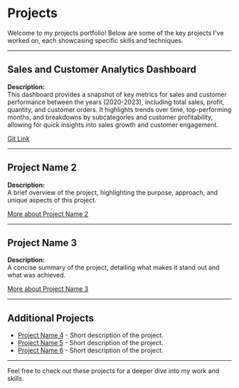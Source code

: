 # Projects

Welcome to my projects portfolio! Below are some of the key projects I've worked on, each showcasing specific skills and techniques.

---

## Sales and Customer Analytics Dashboard 
**Description:**  
This dashboard provides a snapshot of key metrics for sales and customer performance between the years (2020-2023), including total sales, profit, quantity, and customer orders. It highlights trends over time, top-performing months, and breakdowns by subcategories and customer profitability, allowing for quick insights into sales growth and customer engagement.

[Git Link](https://github.com/darklord-57/darklord/tree/main/visualization/tableau/project_sales)




---

## Project Name 2
**Description:**  
A brief overview of the project, highlighting the purpose, approach, and unique aspects of this project.

[More about Project Name 2](link_to_detailed_project_page_or_repo)

---

## Project Name 3
**Description:**  
A concise summary of the project, detailing what makes it stand out and what was achieved.

[More about Project Name 3](link_to_detailed_project_page_or_repo)

---

## Additional Projects

- [Project Name 4](link_to_detailed_project_page_or_repo) - Short description of the project.
- [Project Name 5](link_to_detailed_project_page_or_repo) - Short description of the project.
- [Project Name 6](link_to_detailed_project_page_or_repo) - Short description of the project.

---

Feel free to check out these projects for a deeper dive into my work and skills.
